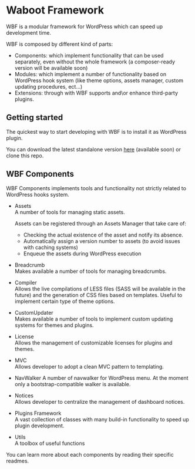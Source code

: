 # Waboot Framework

WBF is a modular framework for WordPress which can speed up development time.

WBF is composed by different kind of parts: 

- Components: which implement functionality that can be used separately, even without the whole framework (a composer-ready version will be available soon)
- Modules: which implement a number of functionality based on WordPress hook system (like theme options, assets manager, custom updating procedures, ect...)
- Extensions: through with WBF supports and\or enhance third-party plugins.

## Getting started

The quickest way to start developing with WBF is to install it as WordPress plugin.

You can download the latest standalone version [here](https://www.waboot.io) (available soon) or clone this repo.

## WBF Components

WBF Components implements tools and functionality not strictly related to WordPress hooks system.

- Assets  
A number of tools for managing static assets.

    Assets can be registered through an Assets Manager that take care of:
    - Checking the actual existence of the asset and notify its absence.
    - Automatically assign a version number to assets (to avoid issues with caching systems)
    - Enqueue the assets during WordPress execution

- Breadcrumb  
Makes available a number of tools for managing breadcrumbs.

- Compiler  
Allows the live compilations of LESS files (SASS will be available in the future) and the generation of CSS files based on templates. Useful to implement certain type of theme options.

- CustomUpdater  
Makes available a number of tools to implement custom updating systems for themes and plugins.

- License  
Allows the management of customizable licenses for plugins and themes.
 
- MVC  
Allows developer to adopt a clean MVC pattern to templating.

- NavWalker
A number of navwalker for WordPress menu. At the moment only a bootstrap-compatible walker is available.

- Notices  
Allows developer to centralize the management of dashboard notices.

- Plugins Framework  
A vast collection of classes with many build-in functionality to speed up plugin development.

- Utils  
A toolbox of useful functions

You can learn more about each components by reading their specific readmes.